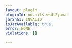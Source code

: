 ```yaml
---
layout: plugin
pluginId: no.nils.wsdl2java
jarSha1: INVALID
isJarAvailable: true
error: NONE
violations: []

---
```

